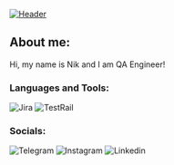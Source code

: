 [![Header](https://github.com/arheoloog/nikitayurkovskyi/blob/main/assets/Header.png)](https://github.com/arheoloog)

## About me:

Hi, my name is Nik and I am QA Engineer! 

### Languages and Tools:

![Jira](https://img.shields.io/badge/-Jira-090909?style-for-the-badge&logo=jira&logoColor=47C5FB)
![TestRail](https://img.shields.io/badge/-TestRail-090909?style-for-the-badge&logo=TestRail&logoColor=Green)

### Socials:

![Telegram](https://img.shields.io/badge/-Telegram-090909?style-for-the-badge&logo=Telegram&logoColor=27A0D9)
![Instagram](https://img.shields.io/badge/-Instagram-090909?style-for-the-badge&logo=Instagram&logoColor=B4068E)
![Linkedin](https://img.shields.io/badge/-Linkedin-090909?style-for-the-badge&logo=Linkedin&logoColor=007BB6)
